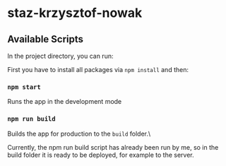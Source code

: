 # staz-krzysztof-nowak

## Available Scripts

In the project directory, you can run:

First you have to install all packages via `npm install` and then: 

### `npm start`

Runs the app in the development mode

### `npm run build`
Builds the app for production to the `build` folder.\

Currently, the npm run build script has already been run by me,
so in the build folder it is ready to be deployed, for example to the server.